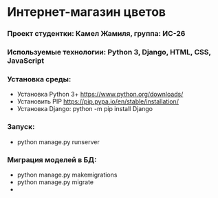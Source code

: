 # Интернет-магазин цветов

### Проект студентки: Камел Жамиля, группа: ИС-26

### Используемые технологии: Python 3, Django, HTML, CSS, JavaScript

### Установка среды:
- Установка Python 3+ https://www.python.org/downloads/
- Установить PIP https://pip.pypa.io/en/stable/installation/
- Установка Django: python -m pip install Django

### Запуск:
- python manage.py runserver

### Миграция моделей в БД:
- python manage.py makemigrations
- python manage.py migrate
- 